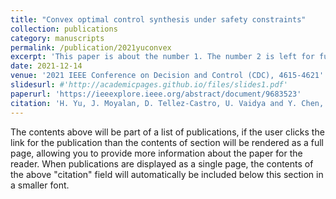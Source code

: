 ```yaml
---
title: "Convex optimal control synthesis under safety constraints"
collection: publications
category: manuscripts
permalink: /publication/2021yuconvex
excerpt: 'This paper is about the number 1. The number 2 is left for future work.'
date: 2021-12-14
venue: '2021 IEEE Conference on Decision and Control (CDC), 4615-4621'
slidesurl: #'http://academicpages.github.io/files/slides1.pdf'
paperurl: 'https://ieeexplore.ieee.org/abstract/document/9683523'
citation: 'H. Yu, J. Moyalan, D. Tellez-Castro, U. Vaidya and Y. Chen, "Convex Optimal Control Synthesis Under Safety Constraints," 2021 60th IEEE Conference on Decision and Control (CDC), Austin, TX, USA, 2021, pp. 4615-4621, doi: 10.1109/CDC45484.2021.9683523.'
---
```


The contents above will be part of a list of publications, if the user clicks the link for the publication than the contents of section will be rendered as a full page, allowing you to provide more information about the paper for the reader. When publications are displayed as a single page, the contents of the above "citation" field will automatically be included below this section in a smaller font.